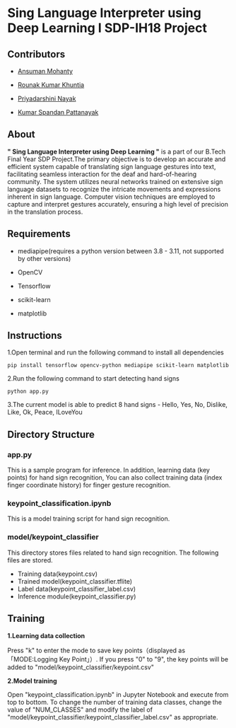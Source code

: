 <h1>Sing Language Interpreter using Deep Learning I SDP-IH18 Project</h1>

<h2>Contributors</h2>

- [Ansuman Mohanty](https://github.com/Ansuman3152)

- [Rounak Kumar Khuntia](https://github.com/RonakKhuntia)

- [Priyadarshini Nayak](https://github.com/priyu1109)

- [Kumar Spandan Pattanayak](https://github.com/5p7Ro0t)

<h2>About</h2>

<b>" Sing Language Interpreter using Deep Learning "</b> is a part of our B.Tech Final Year SDP Project.The primary objective is to develop an accurate and efficient system capable of translating sign language gestures 
into text, facilitating seamless interaction for the deaf and hard-of-hearing community. The system utilizes neural networks trained on extensive sign language datasets to recognize the 
intricate movements and expressions inherent in sign language. Computer vision techniques are employed to 
capture and interpret gestures accurately, ensuring a high level of precision in the translation process. 

<h2>Requirements</h2>

- mediapipe(requires a python version between 3.8 - 3.11, not supported by other versions)
  
- OpenCV
  
- Tensorflow
  
- scikit-learn
  
- matplotlib

<h2>Instructions</h2>

1.Open terminal and run the following command to install all dependencies

    pip install tensorflow opencv-python mediapipe scikit-learn matplotlib

2.Run the following command to start detecting hand signs

    python app.py

3.The current model is able to predict 8 hand signs - Hello, Yes, No, Dislike, Like, Ok, Peace, ILoveYou

<h2>Directory Structure</h2>

<h3>app.py</h3>

This is a sample program for inference.
In addition, learning data (key points) for hand sign recognition,
You can also collect training data (index finger coordinate history) for finger gesture recognition.

<h3>keypoint_classification.ipynb</h3>

This is a model training script for hand sign recognition.

<h3>model/keypoint_classifier</h3>
This directory stores files related to hand sign recognition.
The following files are stored.

- Training data(keypoint.csv)
- Trained model(keypoint_classifier.tflite)
- Label data(keypoint_classifier_label.csv)
- Inference module(keypoint_classifier.py)

<h2>Training</h2>

<b>1.Learning data collection</b>

Press "k" to enter the mode to save key points（displayed as 「MODE:Logging Key Point」）.
If you press "0" to "9", the key points will be added to "model/keypoint_classifier/keypoint.csv"

<b>2.Model training</b>

Open "keypoint_classification.ipynb" in Jupyter Notebook and execute from top to bottom.
To change the number of training data classes, change the value of "NUM_CLASSES" and modify the label of  "model/keypoint_classifier/keypoint_classifier_label.csv" as appropriate.

